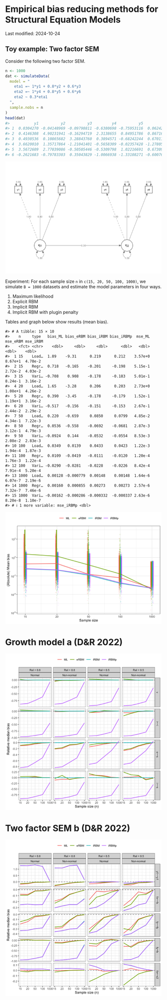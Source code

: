 
<!-- README.md is generated from README.Rmd. Please edit that file -->

# Empirical bias reducing methods for Structural Equation Models

<!-- badges: start -->
<!-- badges: end -->

Last modified: 2024-10-24

## Toy example: Two factor SEM

Consider the following two factor SEM.

``` r
n <- 1000
dat <- simulateData(
  model = "
    eta1 =~ 1*y1 + 0.8*y2 + 0.6*y3
    eta2 =~ 1*y4 + 0.8*y5 + 0.6*y6
    eta2 ~ 0.3*eta1
  ",
  sample.nobs = n
)
head(dat)
#>           y1          y2          y3         y4          y5          y6
#> 1  0.0304270 -0.04148969 -0.09798811 -0.6380698 -0.75953116  0.06242705
#> 2  0.4146308  4.90231941 -0.16294719  2.3138655  0.84951786  0.86716207
#> 3  0.4930536  0.10865682  3.28843760  0.3894571 -0.68242244  0.67011572
#> 4  3.6620010  1.35717864 -1.21041401 -0.5658309 -0.02357428 -1.27805735
#> 5  3.5672609  2.77039086 -0.50505446 -0.5309798  1.02216691  0.67309419
#> 6 -0.2621683 -0.79783303  0.35043829 -1.0066938 -1.33108271 -0.60076119
```

![](README_files/figure-gfm/sempath-1.png)<!-- -->

Experiment: For each sample size `n` in `c(15, 20, 50, 100, 1000)`, we
simulate `B = 1000` datasets and estimate the model parameters in four
ways.

1.  Maximum likelihood
2.  Explicit RBM
3.  Implicit RBM
4.  Implicit RBM with plugin penalty

Tables and graph below show results (mean bias).

    #> # A tibble: 15 × 10
    #>    n     type   bias_ML bias_eRBM bias_iRBM bias_iRBMp  mse_ML mse_eRBM mse_iRBM
    #>    <fct> <chr>    <dbl>     <dbl>     <dbl>      <dbl>   <dbl>    <dbl>    <dbl>
    #>  1 15    Load…  1.89    -9.31      0.219      0.212    3.57e+0  8.67e+1  4.78e-2
    #>  2 15    Regr…  0.718   -0.165    -0.201     -0.198    5.15e-1  2.72e-2  4.03e-2
    #>  3 15    Vari… -0.708    0.908    -0.178     -0.183    5.01e-1  8.24e-1  3.16e-2
    #>  4 20    Load…  1.65    -3.28      0.206      0.203    2.73e+0  1.08e+1  4.26e-2
    #>  5 20    Regr…  0.390   -3.45     -0.178     -0.179    1.52e-1  1.19e+1  3.16e-2
    #>  6 20    Vari… -0.517   -0.156    -0.151     -0.153    2.67e-1  2.44e-2  2.29e-2
    #>  7 50    Load…  0.220   -0.659     0.0850     0.0799   4.85e-2  4.34e-1  7.22e-3
    #>  8 50    Regr…  0.0536  -0.558    -0.0692    -0.0681   2.87e-3  3.12e-1  4.79e-3
    #>  9 50    Vari… -0.0924   0.144    -0.0532    -0.0554   8.53e-3  2.08e-2  2.83e-3
    #> 10 100   Load…  0.0349   0.0139    0.0433     0.0423   1.22e-3  1.94e-4  1.87e-3
    #> 11 100   Regr…  0.0109  -0.0419   -0.0111    -0.0120   1.20e-4  1.76e-3  1.22e-4
    #> 12 100   Vari… -0.0290  -0.0281   -0.0228    -0.0226   8.42e-4  7.91e-4  5.20e-4
    #> 13 1000  Load…  0.00128 -0.000779  0.00148    0.00148  1.64e-6  6.07e-7  2.19e-6
    #> 14 1000  Regr…  0.00160  0.000855  0.00273    0.00273  2.57e-6  7.32e-7  7.46e-6
    #> 15 1000  Vari… -0.00162 -0.000286 -0.000332  -0.000337 2.63e-6  8.20e-8  1.10e-7
    #> # ℹ 1 more variable: mse_iRBMp <dbl>

![](README_files/figure-gfm/unnamed-chunk-3-1.png)<!-- -->

# Growth model a (D&R 2022)

![](README_files/figure-gfm/unnamed-chunk-4-1.png)<!-- -->

# Two factor SEM b (D&R 2022)

![](README_files/figure-gfm/unnamed-chunk-5-1.png)<!-- -->
